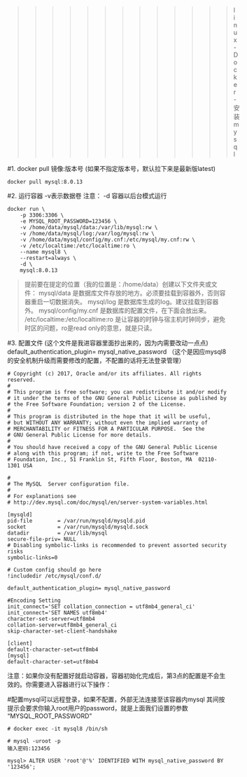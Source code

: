 >>>>>>>>>>>>>linux-Docker-安装mysql

#1. docker pull 镜像:版本号  (如果不指定版本号，默认拉下来是最新版latest)
```
docker pull mysql:8.0.13
```

#2. 运行容器 -v表示数据卷  注意：  -d 容器以后台模式运行
```
docker run \
    -p 3306:3306 \
    -e MYSQL_ROOT_PASSWORD=123456 \
    -v /home/data/mysql/data:/var/lib/mysql:rw \
    -v /home/data/mysql/log:/var/log/mysql:rw \
    -v /home/data/mysql/config/my.cnf:/etc/mysql/my.cnf:rw \
    -v /etc/localtime:/etc/localtime:ro \
    --name mysql8 \
    --restart=always \
    -d \ 
    mysql:8.0.13     
```

> 提前要在提定的位置（我的位置是：/home/data）创建以下文件夹或文件：
> mysql/data                          是数据库文件存放的地方。必须要挂载到容器外，否则容器重启一切数据消失。
> mysql/log                           是数据库生成的log。建议挂载到容器外。
> mysql/config/my.cnf                 是数据库的配置文件，在下面会放出来。
> /etc/localtime:/etc/localtime:ro    是让容器的时钟与宿主机时钟同步，避免时区的问题，ro是read only的意思，就是只读。 

#3. 配置文件 (这个文件是我进容器里面抄出来的，因为内需要改动一点点) 
default_authentication_plugin= mysql_native_password （这个是因应mysql8的安全机制升级而需要修改的配置，不配置的话将无法登录管理）
```
# Copyright (c) 2017, Oracle and/or its affiliates. All rights reserved.
#
# This program is free software; you can redistribute it and/or modify
# it under the terms of the GNU General Public License as published by
# the Free Software Foundation; version 2 of the License.
#
# This program is distributed in the hope that it will be useful,
# but WITHOUT ANY WARRANTY; without even the implied warranty of
# MERCHANTABILITY or FITNESS FOR A PARTICULAR PURPOSE.  See the
# GNU General Public License for more details.
#
# You should have received a copy of the GNU General Public License
# along with this program; if not, write to the Free Software
# Foundation, Inc., 51 Franklin St, Fifth Floor, Boston, MA  02110-1301 USA

#
# The MySQL  Server configuration file.
#
# For explanations see
# http://dev.mysql.com/doc/mysql/en/server-system-variables.html

[mysqld]
pid-file        = /var/run/mysqld/mysqld.pid
socket          = /var/run/mysqld/mysqld.sock
datadir         = /var/lib/mysql
secure-file-priv= NULL
# Disabling symbolic-links is recommended to prevent assorted security risks
symbolic-links=0

# Custom config should go here
!includedir /etc/mysql/conf.d/

default_authentication_plugin= mysql_native_password

#Encoding Setting
init_connect='SET collation_connection = utf8mb4_general_ci'
init_connect='SET NAMES utf8mb4'
character-set-server=utf8mb4
collation-server=utf8mb4_general_ci
skip-character-set-client-handshake

[client]
default-character-set=utf8mb4
[mysql]
default-character-set=utf8mb4
```  
注意：如果你没有配置好就启动容器，容器初始化完成后，第3点的配置是不会生效的。你需要进入容器进行以下操作：


#配置mysql可以远程登录，如果不配置，外部无法连接至该容器内mysql
其间按提示会要求你输入root用户的password，就是上面我们设置的参数 “MYSQL_ROOT_PASSWORD”
```shell
# docker exec -it mysql8 /bin/sh

# mysql -uroot -p
输入密码:123456

mysql> ALTER USER 'root'@'%' IDENTIFIED WITH mysql_native_password BY '123456';
``` 